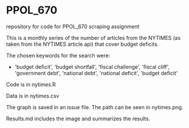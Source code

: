 # PPOL_670
repository for code for PPOL_670 scraping assignment

This is a monthly series of the number of articles from the NYTIMES (as taken from the NYTIMES article api) that cover budget deficits.

The chosen keywords for the search were:
- 'budget deficit', 'budget shortfall', 'fiscal challenge', 'fiscal cliff', 'government debt', 'national debt', 'national deficit', 'budget deficit'

Code is in nytimes.R

Data is in nytimes.csv

The graph is saved in an issue file. The path can be seen in nytimes.png.

Results.md includes the image and summarizes the results.



